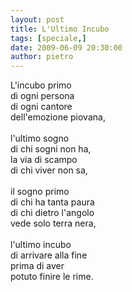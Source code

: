 ```yaml
---
layout: post
title: L'Ultimo Incubo
tags: [speciale,]
date: 2009-06-09 20:30:00
author: pietro
---
```

L'incubo primo<br/>di ogni persona<br/>di ogni cantore<br/>dell'emozione piovana,<br/><br/>l'ultimo sogno<br/>di chi sogni non ha,<br/>la via di scampo<br/>di chi viver non sa,<br/><br/>il sogno primo<br/>di chi ha tanta paura<br/>di chi dietro l'angolo<br/>vede solo terra nera,<br/><br/>l'ultimo incubo<br/>di arrivare alla fine<br/>prima di aver<br/>potuto finire le rime.

